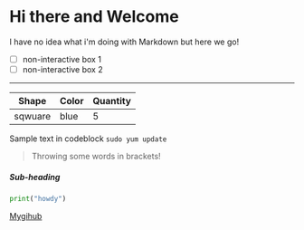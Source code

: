 # Hi there and Welcome
 
<!--
**ewiggin101/ewiggin101** is a ✨ _special_ ✨ repository because its `README.md` (this file) appears on your GitHub profile.

Here are some ideas to get you started:

 🔭 I’m currently working on ...
- 🌱 I’m currently learning ...
- 👯 I’m looking to collaborate on ...
- 🤔 I’m looking for help with ...
- 💬 Ask me about ...
- 📫 How to reach me: ...
- 😄 Pronouns: ...
- ⚡ Fun fact: ...
-->

I have no idea what i'm doing with Markdown but here we go!

- [ ] non-interactive box 1
- [ ] non-interactive box 2

---

<!--- random table --->

|Shape|Color|Quantity|
|---|---|---|
|sqwuare|blue|5|


Sample text in codeblock `sudo yum update`


>Throwing some words in brackets!

##### Sub-heading 

```python
print("howdy")
```

[Mygihub](https://github.com/ewiggin101)
